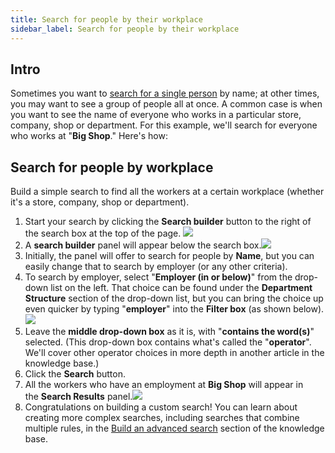 ```yaml
---
title: Search for people by their workplace
sidebar_label: Search for people by their workplace
---
```


## Intro
Sometimes you want to [search for a single person](https://help.broadstripes.com/help-articles/using-broadstripes/search/search-by-name/) by name; at other times, you may want to see a group of people all at once.
A common case is when you want to see the name of everyone who works in a particular store, company, shop or department. For this example, we'll search for everyone who works at "**Big Shop**." Here's how:
## Search for people by workplace
Build a simple search to find all the workers at a certain workplace (whether it's a store, company, shop or department).
1. Start your search by clicking the **Search builder** button to the right of the search box at the top of the page.
![](/img/getting-started/Search-builder-button.png)
1. A **search builder** panel will appear below the search box.![](/img/getting-started/c0cf8fd-BuildSaveSearchDefault.png)
2. Initially, the panel will offer to search for people by **Name**, but you can easily change that to search by employer (or any other criteria).
3. To search by employer, select "**Employer (in or below)**" from the drop-down list on the left. That choice can be found under the **Department Structure** section of the drop-down list, but you can bring the choice up even quicker by typing "**employer**" into the **Filter box** (as shown below).![](/img/getting-started/fff788d-SearchWrkEmpl.png)
4. Leave the **middle drop-down box** as it is, with "**contains the word(s)**" selected. (This drop-down box contains what's called the "**operator**". We'll cover other operator choices in more depth in another article in the knowledge base.)
6. Click the **Search** button.
7. All the workers who have an employment at **Big Shop** will appear in the **Search Results** panel.![](/img/getting-started/e7a2289-SearchResultBigShop.png)
8. Congratulations on building a custom search! You can learn about creating more complex searches, including searches that combine multiple rules, in the [Build an advanced search](https://help.broadstripes.com/help-articles/using-broadstripes/search/build-an-advanced-search/) section of the knowledge base.
